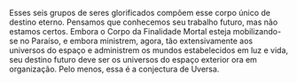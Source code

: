 ﻿Esses seis grupos de seres glorificados compõem esse corpo único de destino eterno. Pensamos que conhecemos seu trabalho futuro, mas não estamos certos. Embora o Corpo da Finalidade Mortal esteja  mobilizando-se no Paraíso, e embora ministrem, agora, tão extensivamente aos universos do espaço e administrem os mundos estabelecidos em luz e vida, seu destino futuro deve ser os universos do espaço exterior ora em organização. Pelo menos, essa é a conjectura de Uversa.